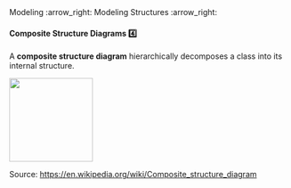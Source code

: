 <link rel="stylesheet" href="{{baseUrl}}/css/textbook.css">

<div class="website-content">

<div id="path">Modeling :arrow_right: Modeling Structures :arrow_right:</div>

<div id="title">

#### Composite Structure Diagrams :four:

</div>

<div id="body">

A **composite structure diagram** hierarchically decomposes a class into its internal structure.

<img src="{{baseUrl}}/modeling/modelingStructures/compositeStructureDiagrams/images/diagram.png" height="150" />
<p/>

Source: https://en.wikipedia.org/wiki/Composite_structure_diagram

</div>

<div id="extras">
<div>

</div>
